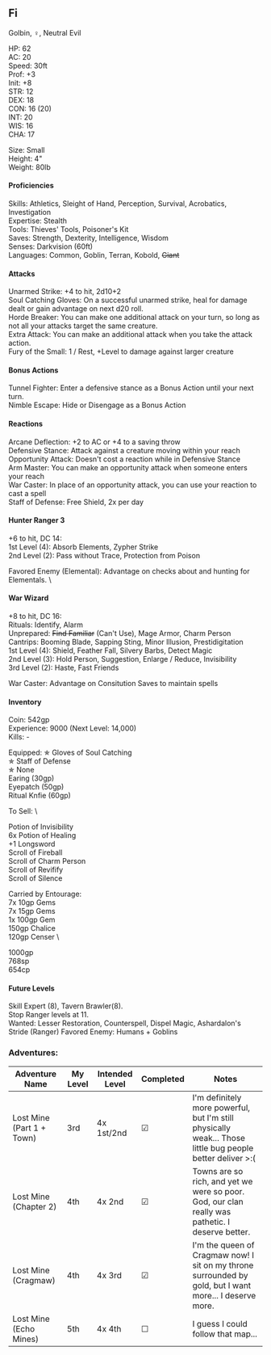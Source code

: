 ## Fi 
Golbin, ♀, Neutral Evil

HP: 62 \
AC: 20 \
Speed: 30ft \
Prof: +3 \
Init: +8 \
STR: 12 \
DEX: 18 \
CON: 16 (20) \
INT: 20 \
WIS: 16 \
CHA: 17

Size: Small \
Height: 4" \
Weight: 80lb 

#### Proficiencies
Skills: Athletics, Sleight of Hand, Perception, Survival, Acrobatics, Investigation \
Expertise: Stealth \
Tools: Thieves' Tools, Poisoner's Kit \
Saves: Strength, Dexterity, Intelligence, Wisdom \
Senses: Darkvision (60ft) \
Languages: Common, Goblin, Terran, Kobold, ~~Giant~~

#### Attacks
Unarmed Strike: +4 to hit, 2d10+2 \
Soul Catching Gloves: On a successful unarmed strike, heal for damage dealt or gain advantage on next d20 roll. \
Horde Breaker: You can make one additional attack on your turn, so long as not all your attacks target the same creature. \
Extra Attack: You can make an additional attack when you take the attack action. \
Fury of the Small: 1 / Rest, +Level to damage against larger creature

#### Bonus Actions
Tunnel Fighter: Enter a defensive stance as a Bonus Action until your next turn. \
Nimble Escape: Hide or Disengage as a Bonus Action 

#### Reactions
Arcane Deflection: +2 to AC or +4 to a saving throw \
Defensive Stance: Attack against a creature moving within your reach \
Opportunity Attack: Doesn't cost a reaction while in Defensive Stance \
Arm Master: You can make an opportunity attack when someone enters your reach \
War Caster: In place of an opportunity attack, you can use your reaction to cast a spell \
Staff of Defense: Free Shield, 2x per day

#### Hunter Ranger 3
+6 to hit, DC 14: \
1st Level (4): Absorb Elements, Zypher Strike \
2nd Level (2): Pass without Trace, Protection from Poison

Favored Enemy (Elemental): Advantage on checks about and hunting for Elementals. \

#### War Wizard
+8 to hit, DC 16: \
Rituals: Identify, Alarm \
Unprepared: ~~Find Familiar~~ (Can't Use), Mage Armor, Charm Person \
Cantrips: Booming Blade, Sapping Sting, Minor Illusion, Prestidigitation \
1st Level (4): Shield, Feather Fall, Silvery Barbs, Detect Magic \
2nd Level (3): Hold Person, Suggestion, Enlarge / Reduce, Invisibility \
3rd Level (2): Haste, Fast Friends

War Caster: Advantage on Consitution Saves to maintain spells

#### Inventory
Coin: 542gp \
Experience: 9000 (Next Level: 14,000) \
Kills: -

Equipped:
✯ Gloves of Soul Catching \
✯ Staff of Defense \
✯ None \
Earing (30gp) \
Eyepatch (50gp) \
Ritual Knfie (60gp) 

To Sell: \

Potion of Invisibility \
6x Potion of Healing \
+1 Longsword \
Scroll of Fireball \
Scroll of Charm Person \
Scroll of Revifify \
Scroll of Silence 

Carried by Entourage: \
7x 10gp Gems \
7x 15gp Gems \
1x 100gp Gem \
150gp Chalice \
120gp Censer \

1000gp \
768sp \
654cp 

#### Future Levels
Skill Expert (8), Tavern Brawler(8). \
Stop Ranger levels at 11. \
Wanted: Lesser Restoration, Counterspell, Dispel Magic, Ashardalon's Stride (Ranger)
Favored Enemy: Humans + Goblins

### Adventures:
| Adventure Name           | My Level | Intended Level | Completed | Notes |
| ------------------------ | -------- | -------------- | --------- | --------- |
| Lost Mine (Part 1 + Town)| 3rd      | 4x 1st/2nd     | ☑ | I'm definitely more powerful, but I'm still physically weak... Those little bug people better deliver >:(|
| Lost Mine (Chapter 2)    | 4th      | 4x 2nd         | ☑ | Towns are so rich, and yet we were so poor. God, our clan really was pathetic. I deserve better. |
| Lost Mine (Cragmaw)      | 4th      | 4x 3rd         | ☑ | I'm the queen of Cragmaw now! I sit on my throne surrounded by gold, but I want more... I deserve more. |
| Lost Mine (Echo Mines)   | 5th      | 4x 4th         | ☐ | I guess I could follow that map... |
